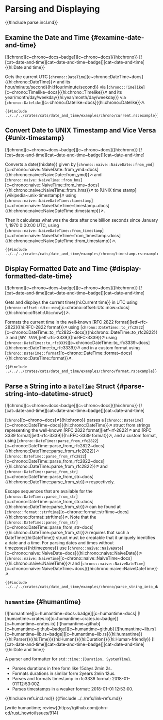 # Parsing and Displaying

{{#include parse.incl.md}}

## Examine the Date and Time {#examine-date-and-time}

[![chrono][c~chrono~docs~badge]][c~chrono~docs]{{hi:chrono}} [![cat~date-and-time][cat~date-and-time~badge]][cat~date-and-time]{{hi:Date and time}}

Gets the current UTC [`chrono::DateTime`][c~chrono::DateTime~docs]{{hi:chrono::DateTime}}↗ and its hour/minute/second{{hi:Hour/minute/second}} via [`chrono::Timelike`][c~chrono::Timelike~docs]{{hi:chrono::Timelike}}↗ and its year/month/day/weekday{{hi:year/month/day/weekday}} via [`chrono::Datelike`][c~chrono::Datelike~docs]{{hi:chrono::Datelike}}↗.

```rust,editable
{{#include ../../../crates/cats/date_and_time/examples/chrono/current.rs:example}}
```

## Convert Date to UNIX Timestamp and Vice Versa {#unix-timestamp}

[![chrono][c~chrono~docs~badge]][c~chrono~docs]{{hi:chrono}} [![cat~date-and-time][cat~date-and-time~badge]][cat~date-and-time]

Converts a date{{hi:date}} given by [`chrono::naive::NaiveDate::from_ymd`][c~chrono::naive::NaiveDate::from_ymd~docs]{{hi:chrono::naive::NaiveDate::from_ymd}}↗ and [`chrono::naive::NaiveTime::from_hms`][c~chrono::naive::NaiveTime::from_hms~docs]{{hi:chrono::naive::NaiveTime::from_hms}}↗ to [UNIX time stamp][wikipedia~unix-timestamp]↗ using [`chrono::naive::NaiveDateTime::timestamp`][c~chrono::naive::NaiveDateTime::timestamp~docs]{{hi:chrono::naive::NaiveDateTime::timestamp}}↗.

Then it calculates what was the date after one billion seconds since January 1, 1970 0:00:00 UTC, using [`chrono::naive::NaiveDateTime::from_timestamp`][c~chrono::naive::NaiveDateTime::from_timestamp~docs]{{hi:chrono::naive::NaiveDateTime::from_timestamp}}↗.

```rust,editable
{{#include ../../../crates/cats/date_and_time/examples/chrono/timestamp.rs:example}}
```

## Display Formatted Date and Time {#display-formatted-date-time}

[![chrono][c~chrono~docs~badge]][c~chrono~docs]{{hi:chrono}} [![cat~date-and-time][cat~date-and-time~badge]][cat~date-and-time]

Gets and displays the current time{{hi:Current time}} in UTC using [`chrono::offset::Utc::now`][c~chrono::offset::Utc::now~docs]{{hi:chrono::offset::Utc::now}}↗.

Formats the current time in the well-known [RFC 2822 format][ietf~rfc-2822]{{hi:RFC-2822 format}}↗ using [`chrono::DateTime::to_rfc2822`][c~chrono::DateTime::to_rfc2822~docs]{{hi:chrono::DateTime::to_rfc2822}}↗ and [`RFC 3339`][ietf~rfc-3339]{{hi:RFC-3339}}↗ using [`chrono::DateTime::to_rfc3339`][c~chrono::DateTime::to_rfc3339~docs]{{hi:chrono::DateTime::to_rfc3339}}↗ and in a custom format using [`chrono::DateTime::format`][c~chrono::DateTime::format~docs]{{hi:chrono::DateTime::format}}↗.

```rust,editable
{{#include ../../../crates/cats/date_and_time/examples/chrono/format.rs:example}}
```

## Parse a String into a `DateTime` Struct {#parse-string-into-datetime-struct}

[![chrono][c~chrono~docs~badge]][c~chrono~docs]{{hi:chrono}} [![cat~date-and-time][cat~date-and-time~badge]][cat~date-and-time]

[`chrono`][c~chrono~docs]↗{{hi:chrono}} parses a [`chrono::DateTime`][c~chrono::DateTime~docs]{{hi:chrono::DateTime}}↗ struct from strings representing the well-known
[RFC 2822 format][ietf~rf-2822]↗ and [RFC 3339 format][ietf~rfc-3339]{{hi:RFC-3339 format}}↗, and a custom format, using
[`chrono::DateTime::parse_from_rfc2822`][c~chrono::DateTime::parse_from_rfc2822~docs]{{hi:chrono::DateTime::parse_from_rfc2822}}↗ [`chrono::DateTime::parse_from_rfc2822`][c~chrono::DateTime::parse_from_rfc2822~docs]{{hi:chrono::DateTime::parse_from_rfc2822}}↗ and
[`chrono::DateTime::parse_from_str`][c~chrono::DateTime::parse_from_str~docs]{{hi:chrono::DateTime::parse_from_str}}↗ respectively.

Escape sequences that are available for the [`chrono::DateTime::parse_from_str`][c~chrono::DateTime::parse_from_str~docs]{{hi:chrono::DateTime::parse_from_str}}↗ can be found at [`chrono::format::strftime`][c~chrono::format::strftime~docs]{{hi:chrono::format::strftime}}↗. Note that the [`chrono::DateTime::parse_from_str`][c~chrono::DateTime::parse_from_str~docs]{{hi:chrono::DateTime::parse_from_str}}↗ requires that such a DateTime{{hi:DateTime}} struct must be creatable that it uniquely identifies a date and a time. For parsing dates and times without timezones{{hi:timezones}} use [`chrono::naive::NaiveDate`][c~chrono::naive::NaiveDate~docs]{{hi:chrono::naive::NaiveDate}}↗ [`chrono::naive::NaiveTime`][c~chrono::naive::NaiveTime~docs]{{hi:chrono::naive::NaiveTime}}↗ and [`chrono::naive::NaiveDateTime`][c~chrono::naive::NaiveDateTime~docs]{{hi:chrono::naive::NaiveDateTime}}↗.

```rust,editable
{{#include ../../../crates/cats/date_and_time/examples/chrono/parse_string_into_datetime.rs:example}}
```

## `humantime` {#humantime}

[![humantime][c~humantime~docs~badge]][c~humantime~docs] [![humantime~crates.io][c~humantime~crates.io~badge]][c~humantime~crates.io] [![humantime~github][c~humantime~github~badge]][c~humantime~github] [![humantime~lib.rs][c~humantime~lib.rs~badge]][c~humantime~lib.rs]{{hi:humantime}}{{hi:Parser}}{{hi:Time}}{{hi:Human}}{{hi:Duration}}{{hi:Human-friendly}} [![cat~date-and-time][cat~date-and-time~badge]][cat~date-and-time]{{hi:Date and time}}

A parser and formatter for `std::time::{Duration, SystemTime}`.

- Parses durations in free form like 15days 2min 2s.
- Formats durations in similar form 2years 2min 12us.
- Parses and formats timestamp in rfc3339 format: 2018-01-01T12:53:00Z.
- Parses timestamps in a weaker format: 2018-01-01 12:53:00.

{{#include refs.incl.md}}
{{#include ../../refs/link-refs.md}}

<div class="hidden">
[write humantime; review](https://github.com/john-cd/rust_howto/issues/914)
</div>
